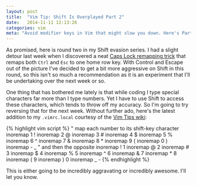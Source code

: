 ```yaml
---
layout: post
title:  "Vim Tip: Shift Is Overplayed Part 2"
date:   2014-11-11 12:13:26
categories: vim
meta: "Avoid modifier keys in Vim that might slow you down. Here's Part 2 on Shift."
---
```

As promised, here is round two in my Shift evasion series. I had a slight detour
last week when I discovered a neat [Caps Lock remapping trick][remap] that
remaps both `Ctrl` and `Esc` to one home row key. With Control and Escape out of
the picture I've decided to get a bit more
aggressive on Shift in this round, so this isn't so much a recommendation as it
is an experiment that I'll be undertaking over the next week or so.

One thing that has bothered me lately is that while coding I type special characters far
more than I type numbers. Yet I have to use Shift to access these characters,
which tends to throw off my accuracy. So I'm going to try reversing that for the
next week. Without further ado, here's the latest addition to my `.vimrc.local`
courtesy of the [Vim Tips wiki][wiki]:


{% highlight vim script %}
" map each number to its shift-key character
inoremap 1 !
inoremap 2 @
inoremap 3 #
inoremap 4 $
inoremap 5 %
inoremap 6 ^
inoremap 7 &
inoremap 8 *
inoremap 9 (
inoremap 0 )
inoremap - _
" and then the opposite
inoremap ! 1
inoremap @ 2
inoremap # 3
inoremap $ 4
inoremap % 5
inoremap ^ 6
inoremap & 7
inoremap * 8
inoremap ( 9
inoremap ) 0
inoremap _ -
{% endhighlight %}

This is either going to be incredibly aggravating or incredibly awesome. I'll
let you know.

[wiki]:    http://vim.wikia.com/wiki/Invert_the_number_row_keys_for_faster_typing
[remap]:   http://blog.paulrugelhiatt.com/hacks/apple/2014/11/06/optimize-osx-keymappings-for-web-development.html
